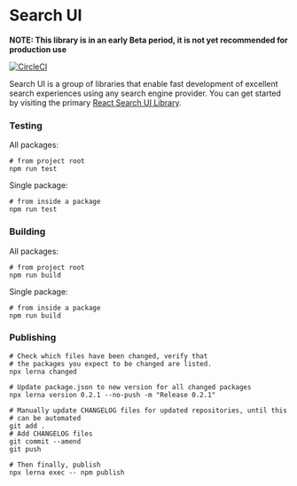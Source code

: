 # Search UI

**NOTE: This library is in an early Beta period, it is not yet recommended for production use**

[![CircleCI](https://circleci.com/gh/elastic/search-ui/tree/master.svg?style=svg&circle-token=c637bc2af60035a1f4cb5367071999ced238be76)](https://circleci.com/gh/elastic/search-ui/tree/master)

Search UI is a group of libraries that enable fast development of excellent search experiences using any search engine provider.
You can get started by visiting the primary [React Search UI Library](packages/react-search-ui/README.md).

### Testing

All packages:

```shell
# from project root
npm run test
```

Single package:

```shell
# from inside a package
npm run test
```

### Building

All packages:

```shell
# from project root
npm run build
```

Single package:

```shell
# from inside a package
npm run build
```

### Publishing

```
# Check which files have been changed, verify that
# the packages you expect to be changed are listed.
npx lerna changed

# Update package.json to new version for all changed packages
npx lerna version 0.2.1 --no-push -m "Release 0.2.1"

# Manually update CHANGELOG files for updated repositories, until this
# can be automated
git add .
# Add CHANGELOG files
git commit --amend
git push

# Then finally, publish
npx lerna exec -- npm publish
```
